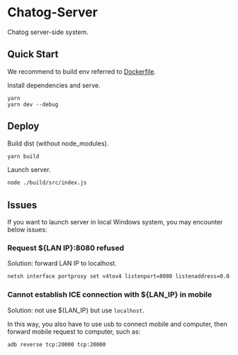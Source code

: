 # Chatog-Server

Chatog server-side system.

## Quick Start

We recommend to build env referred to [Dockerfile](./Dockerfile).

Install dependencies and serve.

```
yarn
yarn dev --debug
```

## Deploy

Build dist (without node_modules).

```bash
yarn build
```

Launch server.

```bash
node ./build/src/index.js
```

## Issues

If you want to launch server in local Windows system, you may encounter below issues:

### Request ${LAN IP}:8080 refused

Solution: forward LAN IP to localhost.

```bash
netsh interface portproxy set v4tov4 listenport=8080 listenaddress=0.0.0.0 connectport=8080 connectaddress=localhost
```

### Cannot establish ICE connection with ${LAN_IP} in mobile

Solution: not use ${LAN_IP} but use `localhost`.

In this way, you also have to use usb to connect mobile and computer, then forward mobile request to computer, such as:

```bash
adb reverse tcp:20000 tcp:20000
```
